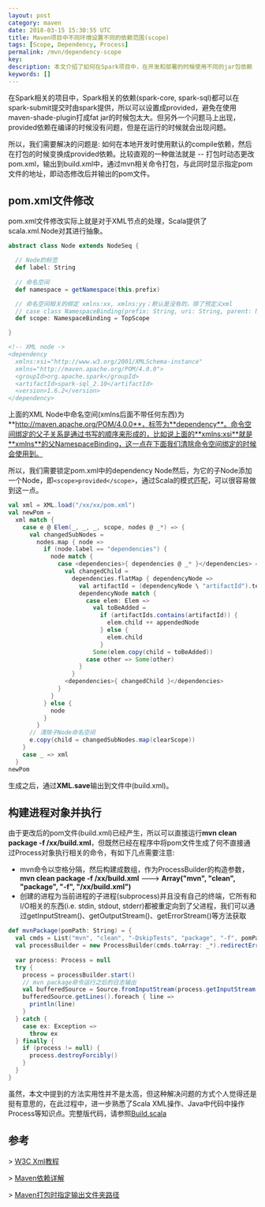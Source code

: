 ```yaml
---
layout: post
category: maven
date: 2018-03-15 15:30:55 UTC
title: Maven项目中不同环境设置不同的依赖范围(scope)
tags: [Scope, Dependency, Process]
permalink: /mvn/dependency-scope
key: 
description: 本文介绍了如何在Spark项目中，在开发和部署的时候使用不同的jar包依赖
keywords: []
---
```


在Spark相关的项目中，Spark相关的依赖(spark-core, spark-sql)都可以在spark-submit提交时由spark提供，所以可以设置成provided，避免在使用maven-shade-plugin打成fat jar的时候包太大。但另外一个问题马上出现，provided依赖在编译的时候没有问题，但是在运行的时候就会出现问题。

所以，我们需要解决的问题是: 如何在本地开发时使用默认的compile依赖，然后在打包的时候变换成provided依赖。比较直观的一种做法就是 -- 打包时动态更改pom.xml，输出到build.xml中，通过mvn相关命令打包，与此同时显示指定pom文件的地址，即动态修改后并输出的pom文件。

## pom.xml文件修改

pom.xml文件修改实际上就是对于XML节点的处理，Scala提供了scala.xml.Node对其进行抽象。

```scala
abstract class Node extends NodeSeq { 

  // Node的标签
  def label: String
  
  // 命名空间
  def namespace = getNamespace(this.prefix)

  // 命名空间相关的绑定 xmlns:xx, xmlns:yy；默认是没有的，除了预定义xml
  // case class NamespaceBinding(prefix: String, uri: String, parent: NamespaceBinding)
  def scope: NamespaceBinding = TopScope   

}
```


```xml
<!-- XML node ->
<dependency
  xmlns:xsi="http://www.w3.org/2001/XMLSchema-instance"
  xmlns="http://maven.apache.org/POM/4.0.0">
  <groupId>org.apache.spark</groupId>
  <artifactId>spark-sql_2.10</artifactId>
  <version>1.6.2</version>
</dependency>
```

上面的XML Node中命名空间(xmlns后面不带任何东西)为**http://maven.apache.org/POM/4.0.0**，标签为**dependency**。命令空间绑定的父子关系是通过书写的顺序来形成的，比如说上面的**xmlns:xsi**就是**xmlns**的父NamespaceBinding，这一点在下面我们清除命令空间绑定的时候会使用到。

所以，我们需要锁定pom.xml中的dependency Node然后，为它的子Node添加一个Node，即`<scope>provided</scope>`，通过Scala的模式匹配，可以很容易做到这一点。

```scala
val xml = XML.load("/xx/xx/pom.xml")
val newPom =
  xml match {
    case e @ Elem(_, _, _, scope, nodes @ _*) => {
      val changedSubNodes =
        nodes.map { node =>
          if (node.label == "dependencies") {
            node match {
              case <dependencies>{ dependencies @ _* }</dependencies> => {
                val changedChild =
                  dependencies.flatMap { dependencyNode =>
                    val artifactId = (dependencyNode \ "artifactId").text
                    dependencyNode match {
                      case elem: Elem =>
                        val toBeAdded =
                          if (artifactIds.contains(artifactId)) {
                            elem.child ++ appendedNode
                          } else {
                            elem.child
                          }
                        Some(elem.copy(child = toBeAdded))
                      case other => Some(other)
                    }
                  }
                <dependencies>{ changedChild }</dependencies>
              }
            }
          } else {
            node
          }
        }
      // 清除子Node命名空间
      e.copy(child = changedSubNodes.map(clearScope))
    }
    case _ => xml
  }
newPom
```

生成之后，通过**XML.save**输出到文件中(build.xml)。

## 构建进程对象并执行

由于更改后的pom文件(build.xml)已经产生，所以可以直接运行**mvn clean package -f /xx/build.xml**，但既然已经在程序中将pom文件生成了何不直接通过Process对象执行相关的命令，有如下几点需要注意:

<ul class="item">
    <li>
mvn命令以空格分隔，然后构建成数组，作为ProcessBuilder的构造参数，<b>mvn clean package -f /xx/build.xml</b> ---> <b>Array("mvn", "clean", "package", "-f", "/xx/build.xml")</b>
    </li>
    <li>
创建的进程为当前进程的子进程(subprocess)并且没有自己的终端，它所有和I/O相关的东西(i.e. stdin, stdout, stderr)都被重定向到了父进程，我们可以通过getInputStream()、getOutputStream()、getErrorStream()等方法获取
    </li>
</ul>

```scala
def mvnPackage(pomPath: String) = {
  val cmds = List("mvn", "clean", "-DskipTests", "package", "-f", pomPath)
  val processBuilder = new ProcessBuilder(cmds.toArray: _*).redirectErrorStream(true)
  
  var process: Process = null
  try {
    process = processBuilder.start()
    // mvn package命令运行之后的日志输出
    val bufferedSource = Source.fromInputStream(process.getInputStream())
    bufferedSource.getLines().foreach { line =>
      println(line)
    }
  } catch {
    case ex: Exception =>
      throw ex
  } finally {
    if (process != null) {
      process.destroyForcibly()
    }
  }
}
```

虽然，本文中提到的方法实用性并不是太高，但这种解决问题的方式个人觉得还是挺有意思的，在此过程中，进一步熟悉了Scala XML操作、Java中代码中操作Process等知识点。完整版代码，请参照[Build.scala](https://github.com/jacoffee/codebase/blob/master/src/main/scala/com/jacoffee/codebase/Build.scala)

## 参考

\> [W3C Xml教程](http://www.w3school.com.cn/x.asp)

\> [Maven依赖详解](https://maven.apache.org/guides/introduction/introduction-to-dependency-mechanism.html)

\> [Maven打包时指定输出文件夹路径](https://stackoverflow.com/questions/4757426/maven-specify-the-outputdirectory-only-for-packaging-a-jar)